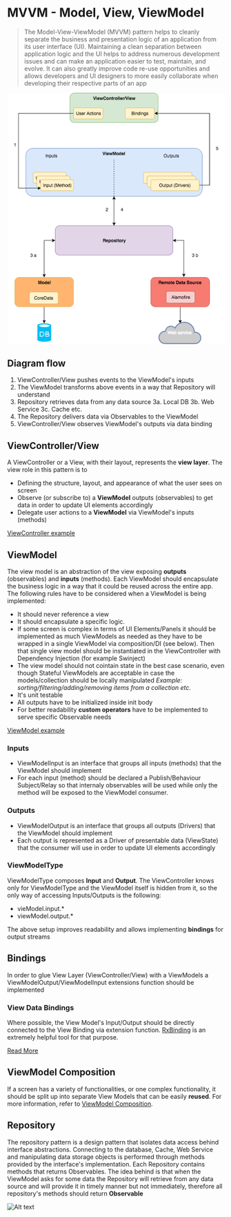 # MVVM - Model, View, ViewModel
> The Model-View-ViewModel (MVVM) pattern helps to cleanly separate the business and presentation logic of an application from its user interface (UI). Maintaining a clean separation between application logic and the UI helps to address numerous development issues and can make an application easier to test, maintain, and evolve. It can also greatly improve code re-use opportunities and allows developers and UI designers to more easily collaborate when developing their respective parts of an app

![Alt text](Images/MVVMArchitecture.png?raw=true "MVVM")

## Diagram flow
1. ViewController/View pushes events to the ViewModel's inputs
2. The ViewModel transforms above events in a way that Repository will understand
3. Repository retrieves data from any data source
3a. Local DB
3b. Web Service
3c. Cache etc.
4. The Repository delivers data via Observables to the ViewModel
5. ViewController/View observes ViewModel's outputs via data binding

## ViewController/View
A ViewController or a View, with their layout, represents the **view layer**. The view role in this pattern is to
*  Defining the structure, layout, and appearance of what the user sees on screen
* Observe (or subscribe to) a **ViewModel** outputs (observables) to get data in order to update UI elements accordingly
* Delegate user actions to a **ViewModel** via ViewModel's inputs (methods)

[ViewController example](https://gitlab.programista.pro/codebase/mobile-iOS/sample-app/blob/master/Test1/ViewControllers/DetailsViewController.swift)

## ViewModel
The view model is an abstraction of the view exposing **outputs** (observables) and **inputs** (methods). Each ViewModel should encapsulate the business logic in a way that it could be reused across the entire app.
The following rules have to be considered when a ViewModel is being implemented:
* It should never reference a view
* It should encapsulate a specific logic.
* If some screen is complex in terms of UI Elements/Panels it should be implemented as much ViewModels as needed as they have to be wrapped in a single ViewModel via composition/DI (see below). Then that single view model should be instantiated in the ViewController with Dependency Injection (for example Swinject)
* The view model should not cointain state in the best case scenario, even though Stateful ViewModels are acceptable in case the models/collection should be locally manipulated
*Example: sorting/filtering/adding/removing items from a collection etc.*
* It's unit testable
* All outputs have to be initialized inside init body
* For better readability **custom operators** have to be implemented to serve specific Observable needs

[ViewModel example](https://gitlab.programista.pro/codebase/mobile-iOS/sample-app/blob/master/Test1/ViewModels/DetailsViewModel.swift)

### Inputs
*  ViewModelInput is an interface that groups all inputs (methods) that the ViewModel should implement
*  For each input (method) should be declared a Publish/Behaviour Subject/Relay so that internaly observables will be used while only the method will be exposed to the ViewModel consumer.

### Outputs
* ViewModelOutput is an interface that groups all outputs (Drivers) that the ViewModel should implement
* Each output is represented as a Driver of presentable data (ViewState) that the consumer will use in order to update UI elements accordingly

### ViewModelType
ViewModelType composes **Input** and **Output**.
The ViewController knows only for ViewModelType and the ViewModel itself is hidden from it, so the only way of accessing Inputs/Outputs is the following:
 * vieModel.input.*
 * viewModel.output.*

The above setup improves readability and allows implementing **bindings** for output streams
## Bindings
In order to glue View Layer (ViewController/View) with a ViewModels a ViewModelOutput/ViewModelInput extensions function should be implemented

### View Data Bindings
Where possible, the View Model's Input/Output should be directly connected to the View Binding via extension function. [ RxBinding](https://github.com/JakeWharton/RxBinding) is an extremely helpful tool for that purpose.

[Read More](Documentation/Bindings.md)


## ViewModel Composition

If a screen has a variety of functionalities, or one complex functionality, it should be split up into separate View Models that can be easily **reused**.
For more information, refer to [ViewModel Composition](./Documentation/ViewModelComposition.md).

## Repository
The repository pattern is a design pattern that isolates data access behind interface abstractions. Connecting to the database, Cache, Web Service and manipulating data storage objects is performed through methods provided by the interface's implementation.
Each Repository contains methods that returns Observables. The idea behind is that when the ViewModel asks for some data the Repository will retrieve from any data source and will provide it in timely manner but not immediately, therefore all repository's methods should return **Observable**

![Alt text](images/Repository.png "Repository")